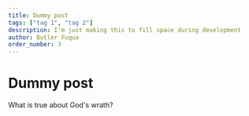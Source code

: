 ```yaml
---
title: Dummy post
tags: ["tag 1", "tag 2"]
description: I'm just making this to fill space during development
author: Butler Fuqua
order_number: 3
---
```


# Dummy post

What is true about God's wrath?